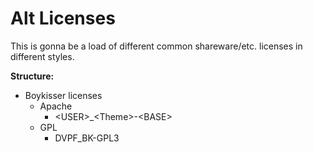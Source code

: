 # Alt Licenses

This is gonna be a load of different common shareware/etc. licenses in different styles.

**Structure:**
- Boykisser licenses
  - Apache
    - \<USER>_\<Theme>-\<BASE>
  - GPL
    - DVPF_BK-GPL3

